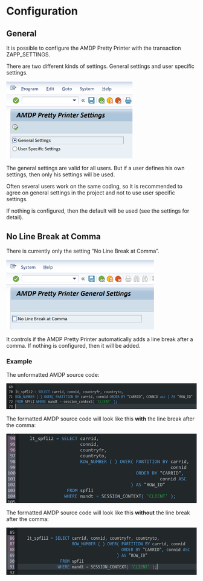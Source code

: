 # Configuration

## General

It is possible to configure the AMDP Pretty Printer with the transaction
ZAPP_SETTINGS.

There are two different kinds of settings. General settings and user
specific settings.

<img src="images/media/image1.png"
style="width:3.48364in;height:2.12935in"/>

The general settings are valid for all users. But if a user defines his
own settings, then only his settings will be used.

Often several users
work on the same coding, so it is recommended to agree on general
settings in the project and not to use user specific settings.

If nothing is configured, then the default will be used (see the
settings for detail).

## No Line Break at Comma

There is currently only the setting “No Line Break at Comma”.

<img src="images/media/image2.png"
style="width:4.07535in;height:1.92933in"/>

It controls if the AMDP Pretty Printer automatically adds a line break
after a comma. If nothing is configured, then it will be added.

### Example

The unformatted AMDP source code:

<img src="images/media/image3.png"
style="width:6.3in;height:0.71319in" />

The formatted AMDP source code will look like this **with** the line
break after the comma:

<img src="images/media/image4.png"
style="width:5.3713in;height:1.90017in"/>

The formatted AMDP source code will look like this **without** the line
break after the comma:

<img src="images/media/image5.png"
style="width:6.04636in;height:1.30428in"/>
